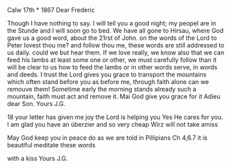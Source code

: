  Calw 17th <November>* 1867
Dear Frederic

Though I have nothing to say. I will tell you a good night; my peopel are in the Stunde and I will soon go to bed. We have all gone to Hirsau, where God gave us a good word, about the 21rst of John. on the words of the Lord to Peter lovest thou me? and follow thou me, these words are still addressed to us daily. could we but hear them. If we love really, we know also that we can feed his lambs at least some one or other, we must carefully follow than it will be clear to us how to feed the lambs or in other words serve, in words and deeds. I trust the Lord gives you grace to transport the mountains which often stand before you as before me, through faith alone can we remouve them! Sometime early the morning stands already such a mountain, faith must act and remove it. Mai God give you grace for it 
Adieu dear Son. Yours J.G.

18 your letter has given me joy the Lord is helping you Yes He cares for you. I am glad you have an überzier and so very cheap Wirz will not take amiss

May God keep you in peace do as we are told in Pillipians Ch 4,6.7 it is beautiful meditate these words

with a kiss
 Yours J.G.
